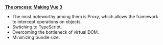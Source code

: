 **[The process: Making Vue 3](https://increment.com/frontend/making-vue-3/)**

- The most noteworthy among them is Proxy, which allows the framework to intercept operations on objects.
- Swtiching to TypeScript.
- Overcoming the bottleneck of virtual DOM.
- Minimizing bundle size.